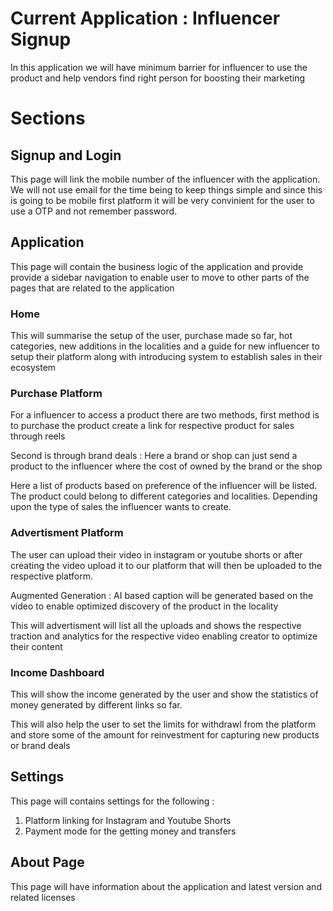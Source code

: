# Current Application : Influencer Signup 

In this application we will have minimum barrier for influencer to use the product and help vendors find right person for boosting their marketing

# Sections 

## Signup and Login 

This page will link the mobile number of the influencer with the application. We will not use email for the time being to keep things simple and since this is going to be mobile first platform it will be very convinient for the user to use a OTP and not remember password. 


## Application 

This page will contain the business logic of the application and provide provide a sidebar navigation to enable user to move to other parts of the pages that are related to the application

### Home 
This will summarise the setup of the user, purchase made so far, hot categories, new additions in the localities and a guide for new influencer to setup their platform along with introducing system to establish sales in their ecosystem 

### Purchase Platform 
For a influencer to access a product there are two methods, first method is to purchase the product create a link for respective product for sales through reels 

Second is through brand deals : Here a brand or shop can just send a product to the influencer where the cost of owned by the brand or the shop 

Here a list of products based on preference of the influencer will be listed. The product could belong to different categories and localities. Depending upon the type of sales the influencer wants to create.

### Advertisment Platform
The user can upload their video in instagram or youtube shorts or after creating the video upload it to our platform that will then be uploaded to the respective platform.

Augmented Generation : AI based caption will be generated based on the video to enable optimized discovery of the product in the locality

This will advertisment will list all the uploads and shows the respective traction and analytics for the respective video enabling creator to optimize their content 


### Income Dashboard 

This will show the income generated by the user and show the statistics of money generated by different links so far.

This will also help the user to set the limits for withdrawl from the platform and store some of the amount for reinvestment for capturing new products or brand deals 

## Settings 

This page will contains settings for the following : 
1. Platform linking for Instagram and Youtube Shorts 
2. Payment mode for the getting money and transfers 

## About Page 

This page will have information about the application and latest version and related licenses 




